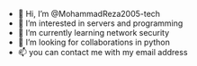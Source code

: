 - 👋 Hi, I’m @MohammadReza2005-tech
- 👀 I’m interested in servers and programming 
- 🌱 I’m currently learning network security
- 💞️ I’m looking for collaborations in python 
- 📫 you can contact me with my email address 

<!---
MohammadReza2005-tech/MohammadReza2005-tech is a ✨ special ✨ repository because its `README.md` (this file) appears on your GitHub profile.
You can click the Preview link to take a look at your changes.
--->

